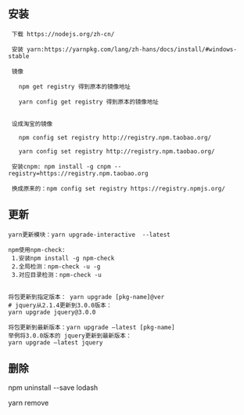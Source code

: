 ## 安装
     下载 https://nodejs.org/zh-cn/

     安装 yarn:https://yarnpkg.com/lang/zh-hans/docs/install/#windows-stable

     镜像 

       npm get registry 得到原本的镜像地址

       yarn config get registry 得到原本的镜像地址
	   
	   
     设成淘宝的镜像

       npm config set registry http://registry.npm.taobao.org/

       yarn config set registry http://registry.npm.taobao.org/

     安装cnpm: npm install -g cnpm --registry=https://registry.npm.taobao.org

     换成原来的：npm config set registry https://registry.npmjs.org/

## 更新

    yarn更新模块：yarn upgrade-interactive  --latest

    npm使用npm-check:
     1.安装npm install -g npm-check
     2.全局检测：npm-check -u -g
     3.对应目录检测：npm-check -u


    将包更新到指定版本： yarn upgrade [pkg-name]@ver
    # jquery从2.1.4更新到3.0.0版本：
    yarn upgrade jquery@3.0.0

    将包更新到最新版本：yarn upgrade –latest [pkg-name]
    举例将3.0.0版本的 jquery更新到最新版本：
    yarn upgrade –latest jquery
	
## 删除
   
   npm uninstall --save lodash
   
   yarn remove 